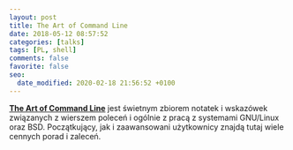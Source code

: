 ```yaml
---
layout: post
title: The Art of Command Line
date: 2018-05-12 08:57:52
categories: [talks]
tags: [PL, shell]
comments: false
favorite: false
seo:
  date_modified: 2020-02-18 21:56:52 +0100
---
```


<a href="https://github.com/jlevy/the-art-of-command-line" target="_blank"><b>The Art of Command Line</b></a> jest świetnym zbiorem notatek i wskazówek związanych z wierszem poleceń i ogólnie z pracą z systemami GNU/Linux oraz BSD. Początkujący, jak i zaawansowani użytkownicy znajdą tutaj wiele cennych porad i zaleceń.
